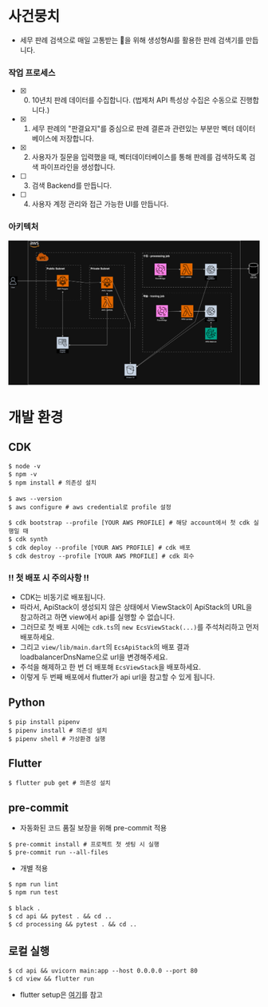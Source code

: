 # 사건뭉치
- 세무 판례 검색으로 매일 고통받는 💩을 위해 생성형AI를 활용한 판례 검색기를 만듭니다.

### 작업 프로세스
- [X] 0. 10년치 판례 데이터를 수집합니다. (법제처 API 특성상 수집은 수동으로 진행합니다.)
- [X] 1. 세무 판례의 "판결요지"를 중심으로 판례 결론과 관련있는 부분만 벡터 데이터베이스에 저장합니다.
- [X] 2. 사용자가 질문을 입력했을 때, 벡터데이터베이스를 통해 판례를 검색하도록 검색 파이프라인을 생성합니다.
- [ ] 3. 검색 Backend를 만듭니다.
- [ ] 4. 사용자 계정 관리와 접근 가능한 UI를 만듭니다.

### 아키텍처
<p align="center">
  <img src="./doc/architecture/architecture_v0.1.png">
</p>

# 개발 환경

## CDK
```
$ node -v
$ npm -v
$ npm install # 의존성 설치

$ aws --version
$ aws configure # aws credential로 profile 설정
```
```
$ cdk bootstrap --profile [YOUR AWS PROFILE] # 해당 account에서 첫 cdk 실행일 때
$ cdk synth
$ cdk deploy --profile [YOUR AWS PROFILE] # cdk 배포
$ cdk destroy --profile [YOUR AWS PROFILE] # cdk 회수
```
### ‼️ 첫 배포 시 주의사항 ‼️
- CDK는 비동기로 배포됩니다. 
- 따라서, ApiStack이 생성되지 않은 상태에서 ViewStack이 ApiStack의 URL을 참고하려고 하면 view에서 api를 실행할 수 없습니다.
- 그러므로 첫 배포 시에는 `cdk.ts`의 `new EcsViewStack(...)`를 주석처리하고 먼저 배포하세요.
- 그리고 `view/lib/main.dart`의 `EcsApiStack`의 배포 결과 loadbalancerDnsName으로 url을 변경해주세요.
- 주석을 해제하고 한 번 더 배포해 `EcsViewStack`을 배포하세요.
- 이렇게 두 번째 배포에서 flutter가 api url을 참고할 수 있게 됩니다.

## Python
```
$ pip install pipenv
$ pipenv install # 의존성 설치
$ pipenv shell # 가상환경 실행
```

## Flutter
```
$ flutter pub get # 의존성 설치
```

## pre-commit
- 자동화된 코드 품질 보장을 위해 pre-commit 적용
```
$ pre-commit install # 프로젝트 첫 셋팅 시 실행
$ pre-commit run --all-files
```
- 개별 적용
```
$ npm run lint
$ npm run test

$ black .
$ cd api && pytest . && cd ..
$ cd processing && pytest . && cd ..
```

## 로컬 실행
```
$ cd api && uvicorn main:app --host 0.0.0.0 --port 80
$ cd view && flutter run
```
- flutter setup은 [여기](https://docs.flutter.dev/get-started/install)를 참고
